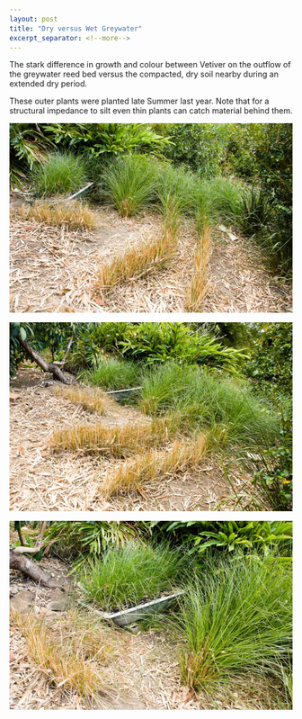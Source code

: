 ```yaml
---
layout: post
title: "Dry versus Wet Greywater"
excerpt_separator: <!--more-->
---
```

The stark difference in growth and colour between Vetiver on the outflow of the greywater reed bed versus the compacted, dry soil nearby during an extended dry period.

These outer plants were planted late Summer last year. Note that for a structural impedance to silt even thin plants can catch material behind them.

[![alt text](/assets/img/thumbs/dry.jpg "Greywater")](/assets/img/dry.jpg)

<!--more-->

[![alt text](/assets/img/thumbs/dry2.jpg "Greywater")](/assets/img/dry2.jpg)

[![alt text](/assets/img/thumbs/dry3.jpg "Greywater")](/assets/img/dry3.jpg)